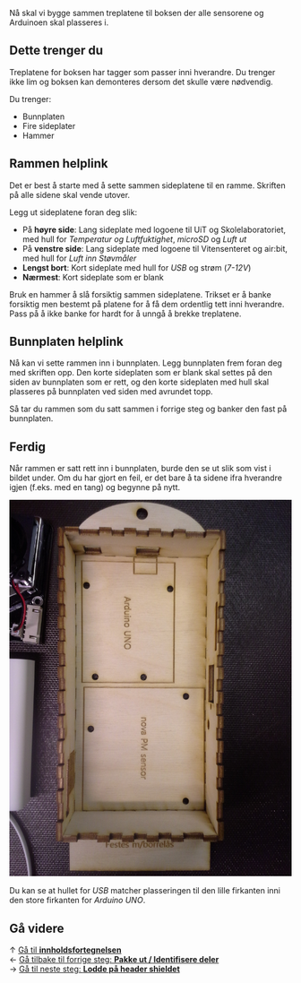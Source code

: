 Nå skal vi bygge sammen treplatene til boksen der alle sensorene og Arduinoen skal plasseres i.

## Dette trenger du

Treplatene for boksen har tagger som passer inni hverandre. Du trenger ikke lim og boksen kan demonteres dersom det skulle være nødvendig.

Du trenger:

* Bunnplaten
* Fire sideplater
* Hammer

## Rammen helplink

Det er best å starte med å sette sammen sideplatene til en ramme. Skriften på alle sidene skal vende utover.

Legg ut sideplatene foran deg slik:

* På **høyre side**: Lang sideplate med logoene til UiT og Skolelaboratoriet, med hull for *Temperatur og Luftfuktighet*, *microSD* og *Luft ut*
* På **venstre side**: Lang sideplate med logoene til Vitensenteret og air:bit, med hull for *Luft inn Støvmåler*
* **Lengst bort**: Kort sideplate med hull for *USB* og strøm (*7-12V*)
* **Nærmest**: Kort sideplate som er blank

Bruk en hammer å slå forsiktig sammen sideplatene. Trikset er å banke forsiktig men bestemt på platene for å få dem ordentlig tett inni hverandre. Pass på å ikke banke for hardt for å unngå å brekke treplatene.

## Bunnplaten helplink

Nå kan vi sette rammen inn i bunnplaten. Legg bunnplaten frem foran deg med skriften opp. Den korte sideplaten som er blank skal settes på den siden av bunnplaten som er rett, og den korte sideplaten med hull skal plasseres på bunnplaten ved siden med avrundet topp.

Så tar du rammen som du satt sammen i forrige steg og banker den fast på bunnplaten.

## Ferdig

Når rammen er satt rett inn i bunnplaten, burde den se ut slik som vist i bildet under. Om du har gjort en feil, er det bare å ta sidene ifra hverandre igjen (f.eks. med en tang) og begynne på nytt.

![Ferdig treboks][casing-img]

Du kan se at hullet for *USB* matcher plasseringen til den lille firkanten inni den store firkanten for *Arduino UNO*.

## Gå videre

&uarr; [Gå til **innholdsfortegnelsen**][home]  
&larr; [Gå tilbake til forrige steg: **Pakke ut / Identifisere deler**][unboxing]  
&rarr; [Gå til neste steg: **Lodde på header shieldet**][shield]

[home]: Guide-Bygging-og-Lodding
[unboxing]: Pakke-ut-airbit-delene
[shield]: Lodde-header-shield

[casing-img]: airbit-casing-img.jpg
